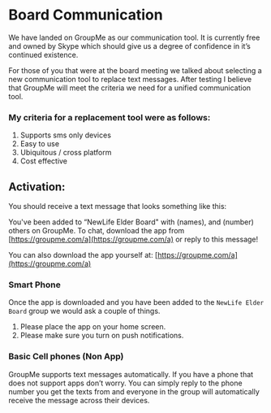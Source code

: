 # Board Communication

We have landed on GroupMe as our communication tool. It is currently free and owned by Skype which should give us a degree of confidence in it’s continued existence. 

For those of you that were at the board meeting we talked about selecting a new communication tool to replace text messages. After testing I believe that GroupMe will meet the criteria we need for a unified communication tool. 

### My criteria for a replacement tool were as follows:
1. Supports sms only devices
2. Easy to use
3. Ubiquitous / cross platform
4. Cost effective

## Activation:

You should receive a text message that looks something like this:

You've been added to “NewLife Elder Board" with (names), and (number) others on GroupMe. To chat, download the app from [https://groupme.com/a](https://groupme.com/a) or reply to this message!

You can also download the app yourself at: [https://groupme.com/a](https://groupme.com/a)

### Smart Phone

Once the app is downloaded and you have been added to the `NewLife Elder Board` group we would ask a couple of things. 

1. Please place the app on your home screen.
2. Please make sure you turn on push notifications.

### Basic Cell phones (Non App)

GroupMe supports text messages automatically. If you have a phone that does not support apps don’t worry. You can simply reply to the phone number you get the texts from and everyone in the group will automatically receive the message across their devices.


